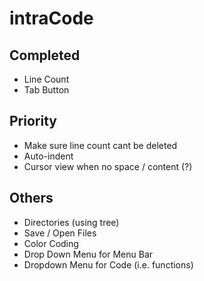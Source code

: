 # intraCode

## Completed
- Line Count
- Tab Button

## Priority
- Make sure line count cant be deleted
- Auto-indent
- Cursor view when no space / content (?)

## Others
- Directories (using tree)
- Save / Open Files
- Color Coding
- Drop Down Menu for Menu Bar
- Dropdown Menu for Code (i.e. functions)
